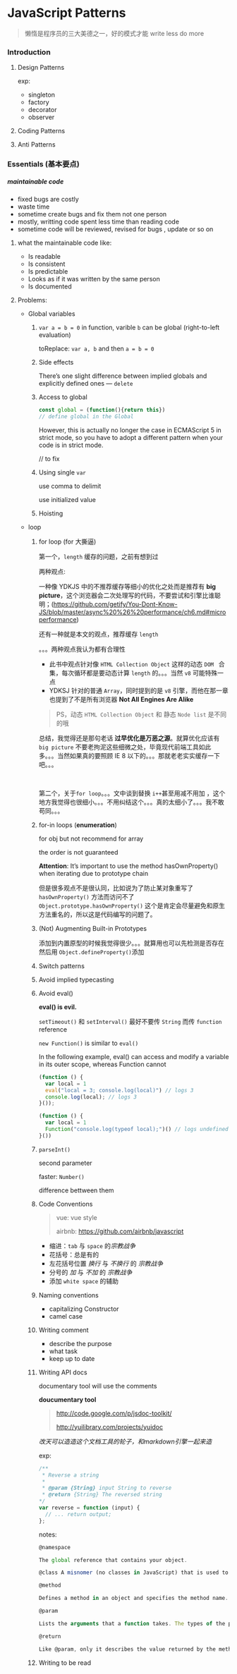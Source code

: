 # JavaScript Patterns

>  懒惰是程序员的三大美德之一，好的模式才能 write less do more

### Introduction

1. Design Patterns

   exp:

   -  singleton
   -  factory
   -  decorator
   -  observer

2. Coding Patterns

3. Anti Patterns

### Essentials (基本要点)

##### maintainable code

-  fixed bugs are costly
-  waste time
-  sometime create bugs and fix them not one person
-  mostly, writting code spent less time than reading code
-  sometime code will be reviewed, revised for bugs , update or so on

1. what the maintainable code like:
   -  Is readable 
   -  Is consistent 
   -  Is predictable 
   -  Looks as if it was written by the same person 
   -  Is documented


2. Problems:

   -  Global variables

      1. `var a = b = 0` in function, varible `b` can be global (right-to-left evaluation)

         toReplace: `var a, b` and then `a = b = 0`

      2. Side effects

         There’s one slight difference between implied globals and explicitly defined ones — `delete`

      3. Access to global

         ```javascript
         const global = (function(){return this})
         // define global in the Global
         ```

         However, this is actually no longer the case in ECMAScript 5 in strict mode, so you have to adopt a different pattern when your code is in strict mode.

         // to fix

      4. Using single `var`

         use comma to delimit

         use initialized value

      5. Hoisting

   -  loop

      1. for loop (for 大撕逼)

         第一个，`length` 缓存的问题，之前有想到过

         两种观点:

         一种像 YDKJS 中的不推荐缓存等细小的优化之处而是推荐有 **big picture**，这个浏览器会二次处理写的代码，不要尝试和引擎比谁聪明；(https://github.com/getify/You-Dont-Know-JS/blob/master/async%20%26%20performance/ch6.md#microperformance)

         还有一种就是本文的观点，推荐缓存 `length`

         。。。两种观点我认为都有合理性

         -  此书中观点针对像 `HTML Collection Object` 这样的动态 `DOM ` 合集，每次循环都是要动态计算 `length` 的。。。当然 `v8` 可能特殊一点
         -  YDKSJ 针对的普通 `Array`，同时提到的是 `v8` 引擎，而他在那一章也提到了不是所有浏览器 **Not All Engines Are Alike**

         >  PS，动态 `HTML Collection Object` 和 静态 `Node list` 是不同的哦

         总结，我觉得还是那句老话 **过早优化是万恶之源**。就算优化应该有 `big picture` 不要老拘泥这些细微之处，毕竟现代前端工具如此多。。。当然如果真的要照顾 IE 8 以下的。。。那就老老实实缓存一下吧。。。

         ​

         第二个，关于`for loop`。。。文中谈到替换 `i++`甚至用减不用加 ，这个地方我觉得也很细小。。。不用纠结这个。。。真的太细小了。。。我不敢苟同。。。

      2. for-in loops (**enumeration**)

         for obj but not recommend for array

         the order is not guaranteed

         **Attention**: It’s important to use the method hasOwnProperty() when iterating due to prototype chain

         但是很多观点不是很认同，比如说为了防止某对象重写了 `hasOwnProperty()` 方法而访问不了`Object.prototype.hasOwnProperty()` 这个是肯定会尽量避免和原生方法重名的，所以这是代码编写的问题了。

      3. (Not) Augmenting Built-in Prototypes

         添加到内置原型的时候我觉得很少。。。就算用也可以先检测是否存在然后用 `Object.defineProperty()`添加

      4. Switch patterns

      5. Avoid implied typecasting

      6. Avoid eval()

         **eval() is evil.**

         `setTimeout()` 和 `setInterval()` 最好不要传 `String` 而传 `function` reference

         `new Function()` is similar to `eval()`

         In the following example, eval() can access and modify a variable in its outer scope, whereas Function cannot

         ```javascript
         (function () { 
           var local = 1
           eval("local = 3; console.log(local)") // logs 3 
           console.log(local); // logs 3 
         }());

         (function () { 
           var local = 1
           Function("console.log(typeof local);")() // logs undefined 
         }())
         ```

      7. `parseInt()`

         second parameter

         faster: `Number()`

         difference bettween them

      8. Code Conventions

         >  vue: vue style
         >
         >  airbnb: https://github.com/airbnb/javascript

         -  缩进：`tab` 与 `space` 的*宗教战争*
         -  花括号：总是有的
         -  左花括号位置 *换行* 与 *不换行* 的 *宗教战争*
         -  分号的 *加* 与 *不加* 的 *宗教战争*
         -  添加 `white space` 的辅助

      9. Naming conventions

         -  capitalizing Constructor
         -  camel case

      10. Writing comment

          -  describe the purpose
          -  what task
          -  keep up to date

      11. Writing API docs

          documentary tool will use the comments

          **doucumentary tool**

          >  http://code.google.com/p/jsdoc-toolkit/
          >
          >  http://yuilibrary.com/projects/yuidoc

          *改天可以造造这个文档工具的轮子，和markdown引擎一起来造*

          exp: 

          ```javascript
          /** 
           * Reverse a string
           * 
           * @param {String} input String to reverse 
           * @return {String} The reversed string 
          */ 
          var reverse = function (input) {
            // ... return output; 
          };
          ```

          notes:

          ```javascript
          @namespace

          The global reference that contains your object.

          @class A misnomer (no classes in JavaScript) that is used to mean either an object or a constructor function.

          @method

          Defines a method in an object and specifies the method name.

          @param 

          Lists the arguments that a function takes. The types of the parameters are in curly braces, followed by the parameter name and its description. 

          @return

          Like @param, only it describes the value returned by the method and has no name.
          ```

      12. Writing to be read

          ​









